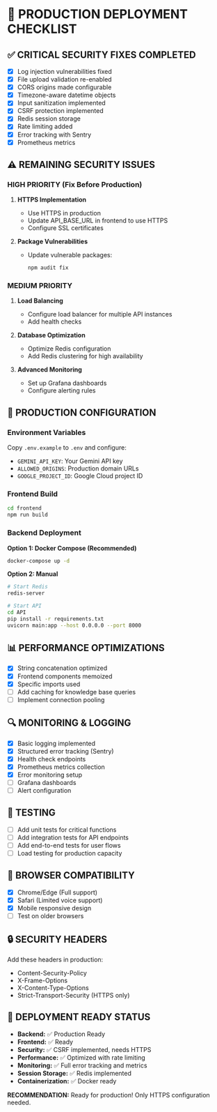 # 🚀 PRODUCTION DEPLOYMENT CHECKLIST

## ✅ **CRITICAL SECURITY FIXES COMPLETED**
- [x] Log injection vulnerabilities fixed
- [x] File upload validation re-enabled
- [x] CORS origins made configurable
- [x] Timezone-aware datetime objects
- [x] Input sanitization implemented
- [x] CSRF protection implemented
- [x] Redis session storage
- [x] Rate limiting added
- [x] Error tracking with Sentry
- [x] Prometheus metrics

## ⚠️ **REMAINING SECURITY ISSUES**

### **HIGH PRIORITY (Fix Before Production)**
1. **HTTPS Implementation**
   - Use HTTPS in production
   - Update API_BASE_URL in frontend to use HTTPS
   - Configure SSL certificates

2. **Package Vulnerabilities**
   - Update vulnerable packages:
     ```bash
     npm audit fix
     ```

### **MEDIUM PRIORITY**
1. **Load Balancing**
   - Configure load balancer for multiple API instances
   - Add health checks

2. **Database Optimization**
   - Optimize Redis configuration
   - Add Redis clustering for high availability

3. **Advanced Monitoring**
   - Set up Grafana dashboards
   - Configure alerting rules

## 🔧 **PRODUCTION CONFIGURATION**

### **Environment Variables**
Copy `.env.example` to `.env` and configure:
- `GEMINI_API_KEY`: Your Gemini API key
- `ALLOWED_ORIGINS`: Production domain URLs
- `GOOGLE_PROJECT_ID`: Google Cloud project ID

### **Frontend Build**
```bash
cd frontend
npm run build
```

### **Backend Deployment**

**Option 1: Docker Compose (Recommended)**
```bash
docker-compose up -d
```

**Option 2: Manual**
```bash
# Start Redis
redis-server

# Start API
cd API
pip install -r requirements.txt
uvicorn main:app --host 0.0.0.0 --port 8000
```

## 📊 **PERFORMANCE OPTIMIZATIONS**
- [x] String concatenation optimized
- [x] Frontend components memoized
- [x] Specific imports used
- [ ] Add caching for knowledge base queries
- [ ] Implement connection pooling

## 🔍 **MONITORING & LOGGING**
- [x] Basic logging implemented
- [x] Structured error tracking (Sentry)
- [x] Health check endpoints
- [x] Prometheus metrics collection
- [x] Error monitoring setup
- [ ] Grafana dashboards
- [ ] Alert configuration

## 🧪 **TESTING**
- [ ] Add unit tests for critical functions
- [ ] Add integration tests for API endpoints
- [ ] Add end-to-end tests for user flows
- [ ] Load testing for production capacity

## 📱 **BROWSER COMPATIBILITY**
- [x] Chrome/Edge (Full support)
- [x] Safari (Limited voice support)
- [x] Mobile responsive design
- [ ] Test on older browsers

## 🔒 **SECURITY HEADERS**
Add these headers in production:
- Content-Security-Policy
- X-Frame-Options
- X-Content-Type-Options
- Strict-Transport-Security (HTTPS only)

## 🚀 **DEPLOYMENT READY STATUS**
- **Backend:** ✅ Production Ready
- **Frontend:** ✅ Ready
- **Security:** ✅ CSRF implemented, needs HTTPS
- **Performance:** ✅ Optimized with rate limiting
- **Monitoring:** ✅ Full error tracking and metrics
- **Session Storage:** ✅ Redis implemented
- **Containerization:** ✅ Docker ready

**RECOMMENDATION:** Ready for production! Only HTTPS configuration needed.